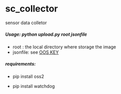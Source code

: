 # sc_collector
sensor data colletor

##### Usage: python upload.py root jsonfile

- root : the local directory where storage the image
- jsonfile: see  [OOS KEY](https://github.com/guangmushikong/sc-cloud/blob/master/src/dataOps/tempdev.json)

##### requirements:

- pip install oss2

- pip install watchdog
